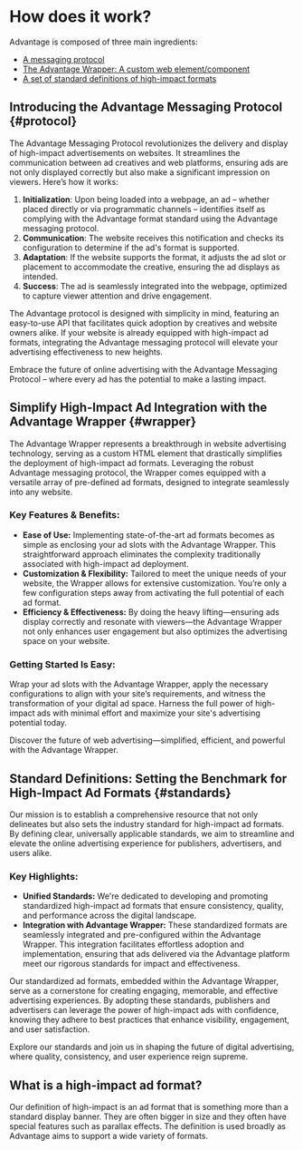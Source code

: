 # How does it work?

Advantage is composed of three main ingredients:

-   [A messaging protocol](./how.html#protocol)
-   [The Advantage Wrapper: A custom web element/component](./how.html#wrapper)
-   [A set of standard definitions of high-impact formats](./how.html#standards)

## Introducing the Advantage Messaging Protocol {#protocol}

The Advantage Messaging Protocol revolutionizes the delivery and display of high-impact advertisements on websites. It streamlines the communication between ad creatives and web platforms, ensuring ads are not only displayed correctly but also make a significant impression on viewers. Here’s how it works:

1. **Initialization**: Upon being loaded into a webpage, an ad – whether placed directly or via programmatic channels – identifies itself as complying with the Advantage format standard using the Advantage messaging protocol.
2. **Communication**: The website receives this notification and checks its configuration to determine if the ad's format is supported.
3. **Adaptation**: If the website supports the format, it adjusts the ad slot or placement to accommodate the creative, ensuring the ad displays as intended.
4. **Success**: The ad is seamlessly integrated into the webpage, optimized to capture viewer attention and drive engagement.

The Advantage protocol is designed with simplicity in mind, featuring an easy-to-use API that facilitates quick adoption by creatives and website owners alike. If your website is already equipped with high-impact ad formats, integrating the Advantage messaging protocol will elevate your advertising effectiveness to new heights.

Embrace the future of online advertising with the Advantage Messaging Protocol – where every ad has the potential to make a lasting impact.

## Simplify High-Impact Ad Integration with the Advantage Wrapper {#wrapper}

The Advantage Wrapper represents a breakthrough in website advertising technology, serving as a custom HTML element that drastically simplifies the deployment of high-impact ad formats. Leveraging the robust Advantage messaging protocol, the Wrapper comes equipped with a versatile array of pre-defined ad formats, designed to integrate seamlessly into any website.

### Key Features & Benefits:

-   **Ease of Use:** Implementing state-of-the-art ad formats becomes as simple as enclosing your ad slots with the Advantage Wrapper. This straightforward approach eliminates the complexity traditionally associated with high-impact ad deployment.
-   **Customization & Flexibility:** Tailored to meet the unique needs of your website, the Wrapper allows for extensive customization. You’re only a few configuration steps away from activating the full potential of each ad format.
-   **Efficiency & Effectiveness:** By doing the heavy lifting—ensuring ads display correctly and resonate with viewers—the Advantage Wrapper not only enhances user engagement but also optimizes the advertising space on your website.

### Getting Started Is Easy:

Wrap your ad slots with the Advantage Wrapper, apply the necessary configurations to align with your site’s requirements, and witness the transformation of your digital ad space. Harness the full power of high-impact ads with minimal effort and maximize your site's advertising potential today.

Discover the future of web advertising—simplified, efficient, and powerful with the Advantage Wrapper.

## Standard Definitions: Setting the Benchmark for High-Impact Ad Formats {#standards}

Our mission is to establish a comprehensive resource that not only delineates but also sets the industry standard for high-impact ad formats. By defining clear, universally applicable standards, we aim to streamline and elevate the online advertising experience for publishers, advertisers, and users alike.

### Key Highlights:

-   **Unified Standards:** We're dedicated to developing and promoting standardized high-impact ad formats that ensure consistency, quality, and performance across the digital landscape.
-   **Integration with Advantage Wrapper:** These standardized formats are seamlessly integrated and pre-configured within the Advantage Wrapper. This integration facilitates effortless adoption and implementation, ensuring that ads delivered via the Advantage platform meet our rigorous standards for impact and effectiveness.

Our standardized ad formats, embedded within the Advantage Wrapper, serve as a cornerstone for creating engaging, memorable, and effective advertising experiences. By adopting these standards, publishers and advertisers can leverage the power of high-impact ads with confidence, knowing they adhere to best practices that enhance visibility, engagement, and user satisfaction.

Explore our standards and join us in shaping the future of digital advertising, where quality, consistency, and user experience reign supreme.

## What is a high-impact ad format?

Our definition of high-impact is an ad format that is something more than a standard display banner. They are often bigger in size and they often have special features such as parallax effects. The definition is used broadly
as Advantage aims to support a wide variety of formats.
